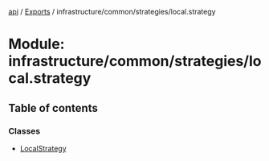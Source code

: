 [api](../README.md) / [Exports](../modules.md) / infrastructure/common/strategies/local.strategy

# Module: infrastructure/common/strategies/local.strategy

## Table of contents

### Classes

- [LocalStrategy](../classes/infrastructure_common_strategies_local_strategy.LocalStrategy.md)

